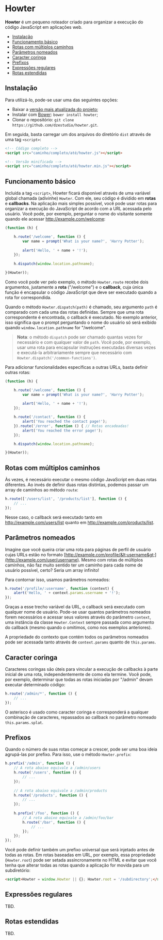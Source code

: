 Howter
======

**Howter** é um pequeno roteador criado para organizar a execução do código JavaScript em aplicações web.

- [Instalação](#instalação)
- [Funcionamento básico](#funcionamento-básico)
- [Rotas com múltiplos caminhos](#rotas-com-múltiplos-caminhos)
- [Parâmetros nomeados](#parâmetros-nomeados)
- [Caracter coringa](#caracter-coringa)
- [Prefixos](#prefixos)
- [Expressões regulares](#expressões-regulares)
- [Rotas estendidas](#rotas-estendidas)

## Instalação

Para utilizá-lo, pode-se usar uma das seguintes opções:

- Baixar a [versão mais atualizada do projeto](https://github.com/dzestudio/howter/archive/master.zip);
- Instalar com [Bower](http://bower.io): `bower install howter`;
- Clonar o repositório: `git clone https://github.com/dzestudio/howter.git`.

Em seguida, basta carregar um dos arquivos do diretório `dist` através de uma tag `<script>`:

```html
<!-- Código completo -->
<script src="caminho/completo/até/howter.js"></script>

<!-- Versão minificada -->
<script src="caminho/completo/até/howter.min.js"></script>
```

## Funcionamento básico

Incluída a tag `<script>`, Howter ficará disponível através de uma variável global chamada (adivinhe) `Howter`. Com ele, seu código é dividido em **rotas** e **callbacks**. Na aplicação mais simples possível, você pode usar rotas para organizar a execução do JavaScript de acordo com a URL acessada pelo usuário. Você pode, por exemplo, perguntar o nome do visitante somente quando ele acessar http://example.com/welcome:

```javascript
(function (h) {

    h.route('/welcome', function () {
        var name = prompt('What is your name?', 'Harry Potter');
        
        alert('Hello, ' + name + '!');
    });
    
    h.dispatch(window.location.pathname);

}(Howter));

```

Como você pode ver pelo exemplo, o método `Howter.route` recebe dois argumentos, justamente a **rota** ("/welcome") e o **callback**, cuja única função é encapsular o código JavaScript que deve ser executado quando a rota for correspondida.

Quando o método `Howter.dispatch(path)` é chamado, seu argumento `path`
é comparado com cada uma das rotas definidas. Sempre que uma rota correspondente é encontrada, o callback é executado. No exemplo anterior, isso significa que o prompt perguntando o nome do usuário só será exibido quando `window.location.pathname` for "/welcome".

> **Nota**: o método `dispatch` pode ser chamado quantas vezes for necessário e com qualquer valor de `path`. Você pode, por exemplo, usar uma rota para encapsular instruções executadas diversas vezes e executá-la arbitrariamente sempre que necessário com `Howter.dispatch('/common-functions')`.

Para adicionar funcionalidades específicas a outras URLs, basta definir outras rotas:

```javascript
(function (h) {

    h.route('/welcome', function () {
        var name = prompt('What is your name?', 'Harry Potter');
        
        alert('Hello, ' + name + '!');
    });

    h.route('/contact', function () {
        alert('You reached the contact page!');
    }).route('/error', function () { // Rotas encadeadas!
        alert('You reached the error page!');
    });

    h.dispatch(window.location.pathname);

}(Howter));
```

## Rotas com múltiplos caminhos

Às vezes, é necessário executar o mesmo código JavaScript em duas rotas diferentes. Ao invés de definir duas rotas distintas, podemos passar um array de caminhos ao método `route`:

```javascript
h.route(['/users/list', '/products/list'], function () {
    // ...
});
```

Nesse caso, o callback será executado tanto em http://example.com/users/list quanto em http://example.com/products/list.

## Parâmetros nomeados

Imagine que você queira criar uma rota para páginas de perfil de usuário cujas URLs estão no formato [http://example.com/profile/&lt;username&gt;](http://example.com/user/username). Mesmo com rotas de múltiplos caminhos, não faz muito sentido ter um caminho para cada nome de usuário possível, certo? Seria um array infinito!

Para contornar isso, usamos parâmetros nomeados:

```javascript
h.route('/profile/:username', function (context) {
    alert('Hello, ' + context.params.username + '!');
});
```

Graças a esse trecho variável da URL, o callback será executado com qualquer nome de usuário. Pode-se usar quantos parâmetros nomeados forem necessários e acessar seus valores através do parâmetro `context`, uma instância da classe `Howter.Context` sempre passada como argumento do callback (mesmo quando o omitimos, como nos exemplos anteriores).

A propriedade do contexto que contém todos os parâmetros nomeados pode ser acessada tanto através de `context.params` quanto de `this.params`.

## Caracter coringa

Caracteres coringas são úteis para vincular a execução de callbacks à parte inicial de uma rota, independentemente de como ela termine. Você pode, por exemplo, determinar que todas as rotas iniciadas por "/admin" devam executar determinado código:

```javascript
h.route('/admin/*', function () {
    // ...
});
```

O asterisco é usado como caracter coringa e corresponderá a qualquer combinação de caracteres, repassados ao callback no parâmetro nomeado `this.params.splat`.

## Prefixos

Quando o número de suas rotas começar a crescer, pode ser uma boa ideia agrupá-las por prefixo. Para isso, use o método `Howter.prefix`:

```javascript
h.prefix('/admin', function () {
    // A rota abaixo equivale a /admin/users
    h.route('/users', function () {
        // ...
    });
    
    // A rota abaixo equivale a /admin/products
    h.route('/products', function () {
        // ...
    });
    
    h.prefix('/foo', function () {
        // A rota abaixo equivale a /admin/foo/bar
        h.route('/bar', function () {
            // ...
        });
    });
});
```

Você pode definir também um prefixo universal que será injetado antes de todas as rotas. Em rotas baseadas em URL, por exemplo, essa propriedade (`Howter.root`) pode ser setada assincronamente no HTML e evitar que você tenha que alterar todas as rotas quando a aplicação for movida para um subdiretório:

```html
<script>Howter = window.Howter || {}; Howter.root = '/subdirectory';</script>
```

## Expressões regulares

TBD.

## Rotas estendidas

TBD.
